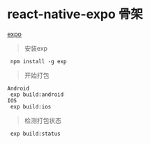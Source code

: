 # react-native-expo 骨架

[expo](https://expo.io)

> 安装exp
```
 npm install -g exp
```

> 开始打包

```
Android
 exp build:android
IOS
 exp build:ios
``` 

> 检测打包状态

```
 exp build:status
```